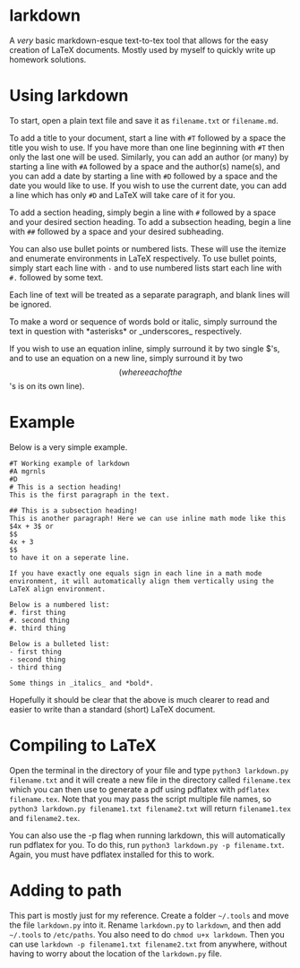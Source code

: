# larkdown
A _very_ basic markdown-esque text-to-tex tool that allows for the easy creation of LaTeX documents. Mostly used by myself to quickly write up homework solutions.

# Using larkdown
To start, open a plain text file and save it as `filename.txt` or `filename.md`.

To add a title to your document, start a line with `#T` followed by a space the title you wish to use. If you have more than one line beginning with `#T` then only the last one will be used. Similarly, you can add an author (or many) by starting a line with `#A` followed by a space and the author(s) name(s), and you can add a date by starting a line with `#D` followed by a space and the date you would like to use. If you wish to use the current date, you can add a line which has only `#D` and LaTeX will take care of it for you.

To add a section heading, simply begin a line with `#` followed by a space and your desired section heading. To add a subsection heading, begin a line with `##` followed by a space and your desired subheading.

You can also use bullet points or numbered lists. These will use the itemize and enumerate environments in LaTeX respectively. To use bullet points, simply start each line with `-` and to use numbered lists start each line with `#.` followed by some text.

Each line of text will be treated as a separate paragraph, and blank lines will be ignored.

To make a word or sequence of words bold or italic, simply surround the text in question with \*asterisks\* or \_underscores\_ respectively. 

If you wish to use an equation inline, simply surround it by two single $'s, and to use an equation on a new line, simply surround it by two $$ (where each of the $$'s is on its own line).

# Example
Below is a very simple example.
```
#T Working example of larkdown
#A mgrnls
#D
# This is a section heading!
This is the first paragraph in the text.

## This is a subsection heading!
This is another paragraph! Here we can use inline math mode like this $4x + 3$ or
$$
4x + 3
$$
to have it on a seperate line.

If you have exactly one equals sign in each line in a math mode environment, it will automatically align them vertically using the LaTeX align environment.

Below is a numbered list:
#. first thing
#. second thing 
#. third thing

Below is a bulleted list:
- first thing
- second thing
- third thing

Some things in _italics_ and *bold*.
```
Hopefully it should be clear that the above is much clearer to read and easier to write than a standard (short) LaTeX document.

# Compiling to LaTeX
Open the terminal in the directory of your file and type `python3 larkdown.py filename.txt` and it will create a new file in the directory called `filename.tex` which you can then use to generate a pdf using pdflatex with `pdflatex filename.tex`. Note that you may pass the script multiple file names, so `python3 larkdown.py filename1.txt filename2.txt` will return `filename1.tex` and `filename2.tex`.

You can also use the -p flag when running larkdown, this will automatically run pdflatex for you. To do this, run `python3 larkdown.py -p filename.txt`. Again, you must have pdflatex installed for this to work.

# Adding to path
This part is mostly just for my reference. Create a folder `~/.tools` and move the file `larkdown.py` into it. Rename `larkdown.py` to `larkdown`, and then add `~/.tools` to `/etc/paths`. You also need to do `chmod u+x larkdown`. Then you can use `larkdown -p filename1.txt filename2.txt` from anywhere, without having to worry about the location of the `larkdown.py` file.
